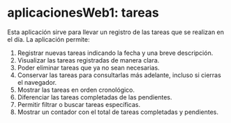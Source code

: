 # aplicacionesWeb1: tareas
Esta aplicación sirve para llevar un registro de las tareas que se realizan en el día.
La aplicación permite:
1. Registrar nuevas tareas indicando la fecha y una breve descripción.
2. Visualizar las tareas registradas de manera clara.
3. Poder eliminar tareas que ya no sean necesarias.
4. Conservar las tareas para consultarlas más adelante, incluso si cierras el navegador.
5. Mostrar las tareas en orden cronológico.
6. Diferenciar las tareas completadas de las pendientes.
7. Permitir filtrar o buscar tareas específicas.
8. Mostrar un contador con el total de tareas completadas y pendientes.

